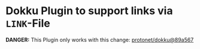 # Dokku Plugin to support links via ```LINK```-File

**DANGER:** This Plugin only works with this change: [protonet/dokku@89a567](https://github.com/protonet/dokku/commit/89a567407e4566ec08b3f3f47e36911bc0024aec)
